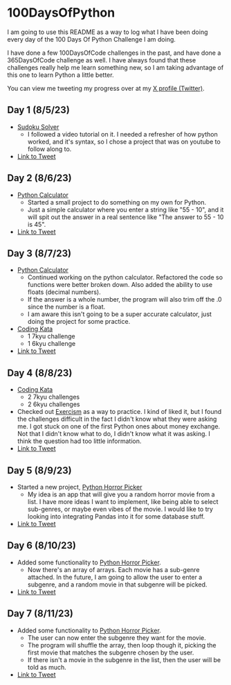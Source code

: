 # 100DaysOfPython
I am going to use this README as a way to log what I have been doing every day of the 100 Days Of Python Challenge I am doing.

I have done a few 100DaysOfCode challenges in the past, and have done a 365DaysOfCode challenge as well. I have always found that these challenges really help me learn something new, so I am taking advantage of this one to learn Python a little better.

You can view me tweeting my progress over at my [X profile (Twitter)](https://twitter.com/russintech).

## Day 1 (8/5/23)
- [Sudoku Solver](https://github.com/rperry99/Sudoku-Solver-Python)
    - I followed a video tutorial on it. I needed a refresher of how python worked, and it's syntax, so I chose a project that was on youtube to follow along to.
- [Link to Tweet](https://twitter.com/russintech/status/1687944076228718593?s=20)

## Day 2 (8/6/23)
- [Python Calculator](https://github.com/rperry99/Python-Calculator)
    - Started a small project to do something on my own for Python.
    - Just a simple calculator where you enter a string like "55 - 10", and it will spit out the answer in a real sentence like "The answer to 55 - 10 is 45".
- [Link to Tweet](https://twitter.com/russintech/status/1688307737183076352?s=20)

## Day 3 (8/7/23)
- [Python Calculator](https://github.com/rperry99/Python-Calculator)
    - Continued working on the python calculator. Refactored the code so functions were better broken down. Also added the ability to use floats (decimal numbers).
    - If the answer is a whole number, the program will also trim off the .0 since the number is a float.
    - I am aware this isn't going to be a super accurate calculator, just doing the project for some practice.
- [Coding Kata](https://www.codewars.com/users/russintech)
    - 1 7kyu challenge
    - 1 6kyu challenge
- [Link to Tweet](https://twitter.com/russintech/status/1688644440607313920?s=20)

## Day 4 (8/8/23)
- [Coding Kata](https://www.codewars.com/users/russintech)
    - 2 7kyu challenges
    - 2 6kyu challenges
- Checked out [Exercism](https://exercism.org/) as a way to practice. I kind of liked it, but I found the challenges difficult in the fact I didn't know what they were asking me. I got stuck on one of the first Python ones about money exchange. Not that I didn't know what to do, I didn't know what it was asking. I think the question had too little information.
- [Link to Tweet](https://twitter.com/russintech/status/1689051644321787904?s=20)

## Day 5 (8/9/23)
- Started a new project, [Python Horror Picker](https://github.com/rperry99/Python-Horror-Picker)
    - My idea is an app that will give you a random horror movie from a list. I have more ideas I want to implement, like being able to select sub-genres, or maybe even vibes of the movie. I would like to try looking into integrating Pandas into it for some database stuff.
- [Link to Tweet](https://twitter.com/russintech/status/1689370506124775424?s=20)

## Day 6 (8/10/23)
- Added some functionality to [Python Horror Picker](https://github.com/rperry99/Python-Horror-Picker).
    - Now there's an array of arrays. Each movie has a sub-genre attached. In the future, I am going to allow the user to enter a subgenre, and a random movie in that subgenre will be picked.
- [Link to Tweet](https://twitter.com/russintech/status/1689764045946060800?s=20)

## Day 7 (8/11/23)
- Added some functionality to [Python Horror Picker](https://github.com/rperry99/Python-Horror-Picker).
    - The user can now enter the subgenre they want for the movie.
    - The program will shuffle the array, then loop though it, picking the first movie that matches the subgenre chosen by the user.
    - If there isn't a movie in the subgenre in the list, then the user will be told as much.
- [Link to Tweet](https://twitter.com/russintech/status/1690117080580808706?s=20)
